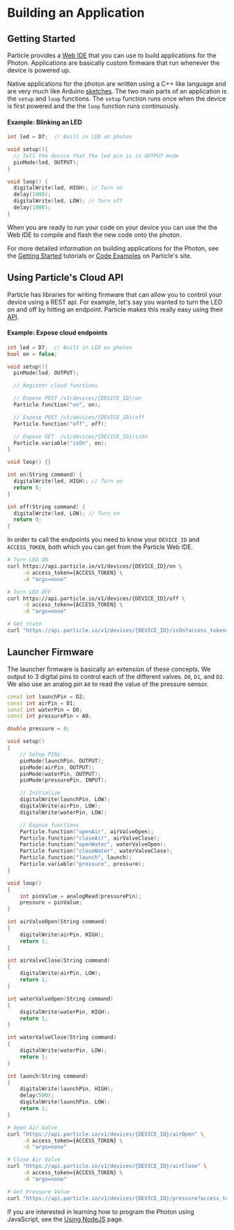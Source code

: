 # Building an Application

## Getting Started
Particle provides a [Web IDE](https://docs.particle.io/guide/getting-started/build/photon/) that you can use to build applications for the Photon.  Applications are basically custom firmware that run whenever the device is powered up.  

Native applications for the photon are written using a C++ like language and are very much like Arduino [sketches](https://www.arduino.cc/en/Tutorial/Sketch). The two main parts of an application is the `setup` and `loop` functions.  The `setup` function runs once when the device is first powered and the the `loop` function runs continuously.  

#### Example: Blinking an LED

```c++
int led = D7;  // Built in LED on photon

void setup(){
  // Tell the device that the led pin is in OUTPUT mode
  pinMode(led, OUTPUT);
}

void loop() {
  digitalWrite(led, HIGH); // Turn on
  delay(1000);
  digitalWrite(led, LOW); // Turn off
  delay(1000);
}
```

When you are ready to run your code on your device you can use the the Web IDE to compile and flash the new code onto the photon.

For more detailed information on building applications for the Photon, see the [Getting Started](https://docs.particle.io/guide/getting-started/build/photon/) tutorials or [Code Examples](https://docs.particle.io/guide/getting-started/examples/photon/) on Particle's site.

## Using Particle's Cloud API

Particle has libraries for writing firmware that can allow you to control your device using a REST api. For example, let's say you wanted to turn the LED on and off by hitting an endpoint.  Particle makes this really easy using their [API](https://docs.particle.io/reference/firmware/photon).

#### Example: Expose cloud endpoints
```c++
int led = D7;  // Built in LED on photon
bool on = false;

void setup(){
  pinMode(led, OUTPUT);

  // Register cloud functions

  // Expose POST /v1/devices/{DEVICE_ID}/on
  Particle.function("on", on);    

  // Expose POST /v1/devices/{DEVICE_ID}/off
  Particle.function("off", off);  

  // Expose GET  /v1/devices/{DEVICE_ID}/isOn
  Particle.variable("isOn", on);  
}

void loop() {}

int on(String command) {
  digitalWrite(led, HIGH); // Turn on
  return 0;
}

int off(String command) {
  digitalWrite(led, LOW); // Turn on
  return 0;
}
```

In order to call the endpoints you need to know your `DEVICE_ID` and `ACCESS_TOKEN`, both which you can get from the Particle Web IDE.

```bash
# Turn LED ON
curl https://api.particle.io/v1/devices/{DEVICE_ID}/on \
     -d access_token={ACCESS_TOKEN} \
     -d "args=none"

# Turn LED OFF
curl https://api.particle.io/v1/devices/{DEVICE_ID}/off \
     -d access_token={ACCESS_TOKEN} \
     -d "args=none"

# Get state
curl "https://api.particle.io/v1/devices/{DEVICE_ID}/isOn?access_token={ACCESS_TOKEN}"
```

## Launcher Firmware

The launcher firmware is basically an extension of these concepts.  We output to 3 digital pins to control each of the different valves.  `D0`, `D1`, and `D2`.  We also use an analog pin `A0` to read the value of the pressure sensor.

```c++
const int launchPin = D2;
const int airPin = D1;
const int waterPin = D0;
const int pressurePin = A0;

double pressure = 0;

void setup()
{
    // Setup PINs
    pinMode(launchPin, OUTPUT);
    pinMode(airPin, OUTPUT);
    pinMode(waterPin, OUTPUT);
    pinMode(pressurePin, INPUT);

    // Initialize
    digitalWrite(launchPin, LOW);
    digitalWrite(airPin, LOW);
    digitalWrite(waterPin, LOW);

    // Expose functions
    Particle.function("openAir", airValveOpen);
    Particle.function("closeAir", airValveClose);
    Particle.function("openWater", waterValveOpen);
    Particle.function("closeWater", waterValveClose);
    Particle.function("launch", launch);
    Particle.variable("pressure", pressure);
}

void loop()
{
    int pinValue = analogRead(pressurePin);
    pressure = pinValue;
}

int airValveOpen(String command)
{
    digitalWrite(airPin, HIGH);
    return 1;
}

int airValveClose(String command)
{
    digitalWrite(airPin, LOW);
    return 1;
}

int waterValveOpen(String command)
{
    digitalWrite(waterPin, HIGH);
    return 1;
}

int waterValveClose(String command)
{
    digitalWrite(waterPin, LOW);
    return 1;
}

int launch(String command)
{
    digitalWrite(launchPin, HIGH);
    delay(500);
    digitalWrite(launchPin, LOW);
    return 1;
}
```

```bash
# Open Air Valve
curl "https://api.particle.io/v1/devices/{DEVICE_ID}/airOpen" \
     -d access_token={ACCESS_TOKEN} \
     -d "args=none"

# Close Air Valve
curl "https://api.particle.io/v1/devices/{DEVICE_ID}/airClose" \
     -d access_token={ACCESS_TOKEN} \
     -d "args=none"

# Get Pressure Value
curl "https://api.particle.io/v1/devices/{DEVICE_ID}/pressure?access_token={ACCESS_TOKEN}"
```

If you are interested in learning how to program the Photon using JavaScript, see the [Using NodeJS](using-node.js) page.
